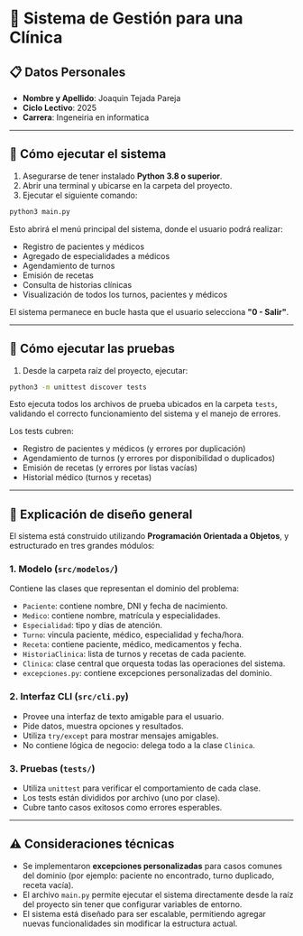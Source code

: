 # 🏥 Sistema de Gestión para una Clínica

## 📋 Datos Personales

* **Nombre y Apellido**: Joaquin Tejada Pareja
* **Ciclo Lectivo**: 2025
* **Carrera**: Ingeneiria en informatica

---

## 🔢 Cómo ejecutar el sistema

1. Asegurarse de tener instalado **Python 3.8 o superior**.
2. Abrir una terminal y ubicarse en la carpeta del proyecto.
3. Ejecutar el siguiente comando:

```bash
python3 main.py
```

Esto abrirá el menú principal del sistema, donde el usuario podrá realizar:

* Registro de pacientes y médicos
* Agregado de especialidades a médicos
* Agendamiento de turnos
* Emisión de recetas
* Consulta de historias clínicas
* Visualización de todos los turnos, pacientes y médicos

El sistema permanece en bucle hasta que el usuario selecciona **"0 - Salir"**.

---

## 🧪 Cómo ejecutar las pruebas

1. Desde la carpeta raíz del proyecto, ejecutar:

```bash
python3 -m unittest discover tests
```

Esto ejecuta todos los archivos de prueba ubicados en la carpeta `tests`, validando el correcto funcionamiento del sistema y el manejo de errores.

Los tests cubren:

* Registro de pacientes y médicos (y errores por duplicación)
* Agendamiento de turnos (y errores por disponibilidad o duplicados)
* Emisión de recetas (y errores por listas vacías)
* Historial médico (turnos y recetas)

---

## 🧐 Explicación de diseño general

El sistema está construido utilizando **Programación Orientada a Objetos**, y estructurado en tres grandes módulos:

### 1. Modelo (`src/modelos/`)

Contiene las clases que representan el dominio del problema:

* `Paciente`: contiene nombre, DNI y fecha de nacimiento.
* `Medico`: contiene nombre, matrícula y especialidades.
* `Especialidad`: tipo y días de atención.
* `Turno`: vincula paciente, médico, especialidad y fecha/hora.
* `Receta`: contiene paciente, médico, medicamentos y fecha.
* `HistoriaClinica`: lista de turnos y recetas de cada paciente.
* `Clinica`: clase central que orquesta todas las operaciones del sistema.
* `excepciones.py`: contiene excepciones personalizadas del dominio.

### 2. Interfaz CLI (`src/cli.py`)

* Provee una interfaz de texto amigable para el usuario.
* Pide datos, muestra opciones y resultados.
* Utiliza `try/except` para mostrar mensajes amigables.
* No contiene lógica de negocio: delega todo a la clase `Clinica`.

### 3. Pruebas (`tests/`)

* Utiliza `unittest` para verificar el comportamiento de cada clase.
* Los tests están divididos por archivo (uno por clase).
* Cubre tanto casos exitosos como errores esperables.

---

## ⚠️ Consideraciones técnicas

* Se implementaron **excepciones personalizadas** para casos comunes del dominio (por ejemplo: paciente no encontrado, turno duplicado, receta vacía).
* El archivo `main.py` permite ejecutar el sistema directamente desde la raíz del proyecto sin tener que configurar variables de entorno.
* El sistema está diseñado para ser escalable, permitiendo agregar nuevas funcionalidades sin modificar la estructura actual.

